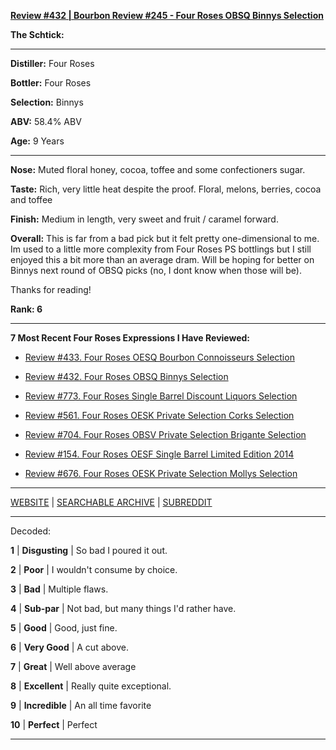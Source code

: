 
[**Review #432 | Bourbon Review #245 - Four Roses OBSQ Binnys Selection**]( https://t8ke.review/review-432-four-roses-obsq-binnys/)

**The Schtick:** 

-----

**Distiller:** Four Roses 

**Bottler:** Four Roses

**Selection:** Binnys

**ABV:** 58.4% ABV

**Age:** 9 Years 

-----

**Nose:**   Muted floral honey, cocoa, toffee and some confectioners sugar.  

**Taste:**  Rich, very little heat despite the proof. Floral, melons, berries, cocoa and toffee 

**Finish:** Medium in length, very sweet and fruit / caramel forward. 

**Overall:** This is far from a bad pick but it felt pretty one-dimensional to me. Im used to a little more complexity from Four Roses PS bottlings but I still enjoyed this a bit more than an average dram. Will be hoping for better on Binnys next round of OBSQ picks (no, I dont know when those will be). 

Thanks for reading!

**Rank: 6**

----- 

**7 Most Recent Four Roses  Expressions I Have Reviewed:** 

- [Review #433. Four Roses OESQ Bourbon Connoisseurs Selection]( https://t8ke.review/review-433-four-roses-oesq-bourbon-connoisseurs/) 

- [Review #432. Four Roses OBSQ Binnys Selection]( https://t8ke.review/review-432-four-roses-obsq-binnys/) 

- [Review #773. Four Roses Single Barrel Discount Liquors Selection]( https://t8ke.review/review-773-four-roses-single-barrel-obsv-discount-liquors-selection/) 

- [Review #561. Four Roses OESK Private Selection Corks Selection]( https://t8ke.review/review-561-four-roses-private-selection-oesk-corks-selection/) 

- [Review #704. Four Roses OBSV Private Selection Brigante Selection]( https://t8ke.review/review-704-four-roses-private-selection-obsv-brigante-selection/) 

- [Review #154. Four Roses OESF Single Barrel Limited Edition 2014 ]( https://t8ke.review/review-154-four-roses-single-barrel-limited-edition-2014-oesf/) 

- [Review #676. Four Roses OESK Private Selection Mollys Selection]( https://t8ke.review/review-676-four-roses-private-selection-oesk-mollys-selection/) 

-----

[WEBSITE](https://t8ke.review) | [SEARCHABLE ARCHIVE](https://t8ke.review/review-archive/) | [SUBREDDIT](https://reddit.com/r/t8kereviews)

-----

Decoded:

**1** | **Disgusting** | So bad I poured it out.

**2** | **Poor** | I wouldn't consume by choice.

**3** | **Bad** | Multiple flaws.

**4** | **Sub-par** | Not bad, but many things I'd rather have.

**5** | **Good** | Good, just fine.

**6** | **Very Good** | A cut above.

**7** | **Great** | Well above average

**8** | **Excellent** | Really quite exceptional.

**9** | **Incredible** | An all time favorite

**10** | **Perfect** | Perfect

----

